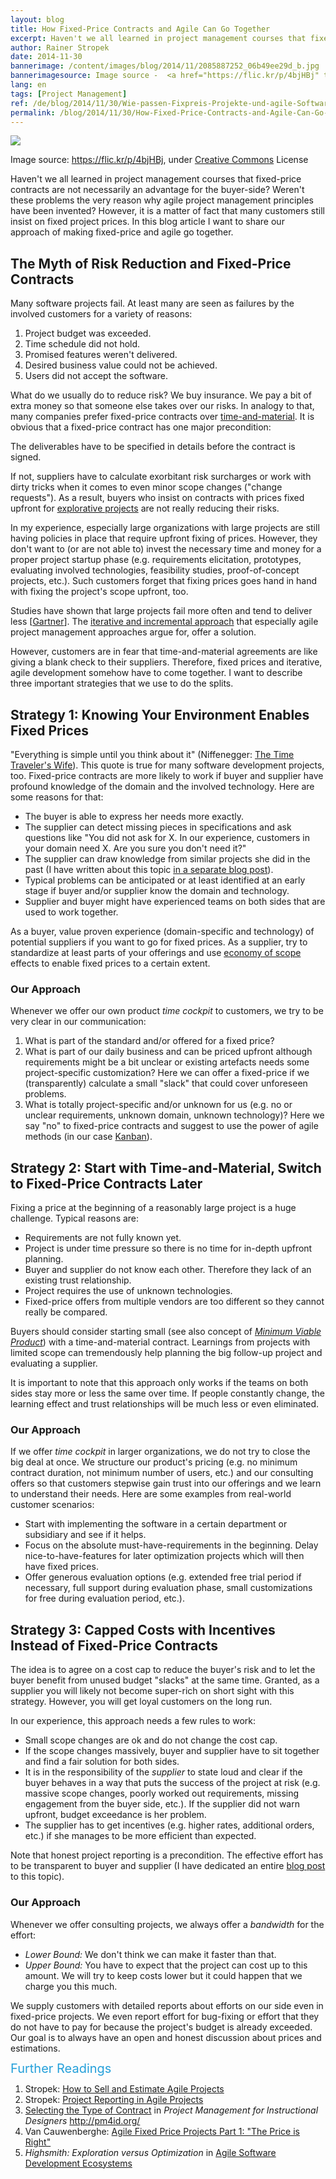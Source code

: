 ```yaml
---
layout: blog
title: How Fixed-Price Contracts and Agile Can Go Together
excerpt: Haven't we all learned in project management courses that fixed-price contracts are not necessarily an advantage for the buyer-side? Weren't these problems the very reason why agile project management principles have been invented? However, it is a matter of fact that many customers still insist on fixed project prices. In this blog article I want to share our approach of making fixed-price and agile go together.
author: Rainer Stropek
date: 2014-11-30
bannerimage: /content/images/blog/2014/11/2085887252_06b49ee29d_b.jpg
bannerimagesource: Image source -  <a href="https://flic.kr/p/4bjHBj" target="_blank">https://flic.kr/p/4bjHBj</a>, <a href="https://creativecommons.org/licenses/by-nc-nd/2.0/" target="_blank">Creative Commons</a> License
lang: en
tags: [Project Management]
ref: /de/blog/2014/11/30/Wie-passen-Fixpreis-Projekte-und-agile-Softwareentwicklung-zusammen
permalink: /blog/2014/11/30/How-Fixed-Price-Contracts-and-Agile-Can-Go-Together
---
```


<p>
  <img src="{{site.baseurl}}/content/images/blog/2014/11/2085887252_06b49ee29d_b.jpg" />
</p><p class="imageCaption">Image source: <a href="https://flic.kr/p/4bjHBj" target="_blank">https://flic.kr/p/4bjHBj</a>, under <a href="https://creativecommons.org/licenses/by-nc-nd/2.0/" target="_blank">Creative Commons</a> License</p><p>Haven't we all learned in project management courses that fixed-price contracts are not necessarily an advantage for the buyer-side? Weren't these problems the very reason why agile project management principles have been invented? However, it is a matter of fact that many customers still insist on fixed project prices. In this blog article I want to share our approach of making fixed-price and agile go together.</p><h2>The Myth of Risk Reduction and Fixed-Price Contracts</h2><p>Many software projects fail. At least many are seen as failures by the involved customers for a variety of reasons:</p><ol>
  <li>Project budget was exceeded.</li>
  <li>Time schedule did not hold.</li>
  <li>Promised features weren't delivered.</li>
  <li>Desired business value could not be achieved.</li>
  <li>Users did not accept the software.</li>
</ol><p>What do we usually do to reduce risk? We buy insurance. We pay a bit of extra money so that someone else takes over our risks. In analogy to that, many companies prefer fixed-price contracts over <a href="http://en.wikipedia.org/wiki/Time_and_materials" target="_blank">time-and-material</a>. It is obvious that a fixed-price contract has one major precondition:</p><p class="showcase">The deliverables have to be specified in details before the contract is signed.</p><p>If not, suppliers have to calculate exorbitant risk surcharges or work with dirty tricks when it comes to even minor scope changes ("change requests"). As a result, buyers who insist on contracts with prices fixed upfront for <a href="http://en.wikipedia.org/wiki/Exploratory_research">explorative projects</a> are not really reducing their risks.</p><p>In my experience, especially large organizations with large projects are still having policies in place that require upfront fixing of prices. However, they don't want to (or are not able to) invest the necessary time and money for a proper project startup phase (e.g. requirements elicitation, prototypes, evaluating involved technologies, feasibility studies, proof-of-concept projects, etc.). Such customers forget that fixing prices goes hand in hand with fixing the project's scope upfront, too.</p><p class="showcase">Studies have shown that large projects fail more often and tend to deliver less [<a href="http://blogs.gartner.com/mark_mcdonald/2012/10/29/mckinsey-report-highlights-failure-of-large-projects-why-it-is-better-to-be-small-particularly-in-it/" target="_blank">Gartner</a>]. The <a href="http://en.wikipedia.org/wiki/Iterative_and_incremental_development" target="_blank">iterative and incremental approach</a> that especially agile project management approaches argue for, offer a solution.</p><p>However, customers are in fear that time-and-material agreements are like giving a blank check to their suppliers. Therefore, fixed prices and iterative, agile development somehow have to come together. I want to describe three important strategies that we use to do the splits.</p><h2>Strategy 1: Knowing Your Environment Enables Fixed Prices</h2><p>"Everything is simple until you think about it" (Niffenegger: <a href="http://www.amazon.de/gp/product/0099464462/ref=as_li_tl?ie=UTF8&amp;camp=1638&amp;creative=19454&amp;creativeASIN=0099464462&amp;linkCode=as2&amp;tag=timecockpit-21&amp;linkId=F7ROIY5AO3NSNZW5" target="_blank">The Time Traveler's Wife</a>). This quote is true for many software development projects, too. Fixed-price contracts are more likely to work if buyer and supplier have profound knowledge of the domain and the involved technology. Here are some reasons for that:</p><ul>
  <li>The buyer is able to express her needs more exactly.</li>
  <li>The supplier can detect missing pieces in specifications and ask questions like "You did not ask for X. In our experience, customers in your domain need X. Are you sure you don't need it?"</li>
  <li>The supplier can draw knowledge from similar projects she did in the past (I have written about this topic <a href="http://www.timecockpit.com/blog/2013/06/25/Six-Reasons-for-Time-Tracking-in-Agile-Projects" target="_blank">in a separate blog post</a>).</li>
  <li>Typical problems can be anticipated or at least identified at an early stage if buyer and/or supplier know the domain and technology.</li>
  <li>Supplier and buyer might have experienced teams on both sides that are used to work together.</li>
</ul><p class="showcase">As a buyer, value proven experience (domain-specific and technology) of potential suppliers if you want to go for fixed prices. As a supplier, try to standardize at least parts of your offerings and use <a href="http://en.wikipedia.org/wiki/Economies_of_scope" target="_blank">economy of scope</a> effects to enable fixed prices to a certain extent.</p><h3>Our Approach</h3><p>Whenever we offer our own product <em>time cockpit</em> to customers, we try to be very clear in our communication:</p><ol>
  <li>What is part of the standard and/or offered for a fixed price?</li>
  <li>What is part of our daily business and can be priced upfront although requirements might be a bit unclear or existing artefacts needs some project-specific customization? Here we can offer a fixed-price if we (transparently) calculate a small "slack" that could cover unforeseen problems.</li>
  <li>What is totally project-specific and/or unknown for us (e.g. no or unclear requirements, unknown domain, unknown technology)? Here we say "no" to fixed-price contracts and suggest to use the power of agile methods (in our case <a href="http://en.wikipedia.org/wiki/Kanban_(development)" target="_blank">Kanban</a>).</li>
</ol><h2>Strategy 2: Start with Time-and-Material, Switch to Fixed-Price Contracts Later</h2><p>Fixing a price at the beginning of a reasonably large project is a huge challenge. Typical reasons are:</p><ul>
  <li>Requirements are not fully known yet.</li>
  <li>Project is under time pressure so there is no time for in-depth upfront planning.</li>
  <li>Buyer and supplier do not know each other. Therefore they lack of an existing trust relationship.</li>
  <li>Project requires the use of unknown technologies.</li>
  <li>Fixed-price offers from multiple vendors are too different so they cannot really be compared.</li>
</ul><p class="showcase">Buyers should consider starting small (see also concept of <em><a href="http://en.wikipedia.org/wiki/Minimum_viable_product" target="_blank">Minimum Viable Product</a></em>) with a time-and-material contract. Learnings from projects with limited scope can tremendously help planning the big follow-up project and evaluating a supplier.</p><p>It is important to note that this approach only works if the teams on both sides stay more or less the same over time. If people constantly change, the learning effect and trust relationships will be much less or even eliminated.</p><h3>Our Approach</h3><p>If we offer <em>time cockpit</em> in larger organizations, we do not try to close the big deal at once. We structure our product's pricing (e.g. no minimum contract duration, not minimum number of users, etc.) and our consulting offers so that customers stepwise gain trust into our offerings and we learn to understand their needs. Here are some examples from real-world customer scenarios:</p><ul>
  <li>Start with implementing the software in a certain department or subsidiary and see if it helps.</li>
  <li>Focus on the absolute must-have-requirements in the beginning. Delay nice-to-have-features for later optimization projects which will then have fixed prices.</li>
  <li>Offer generous evaluation options (e.g. extended free trial period if necessary, full support during evaluation phase, small customizations for free during evaluation period, etc.).</li>
</ul><h2>Strategy 3: Capped Costs with Incentives Instead of Fixed-Price Contracts</h2><p>The idea is to agree on a cost cap to reduce the buyer's risk and to let the buyer benefit from unused budget "slacks" at the same time. Granted, as a supplier you will likely not become super-rich on short sight with this strategy. However, you will get loyal customers on the long run.</p><p>In our experience, this approach needs a few rules to work:</p><ul>
  <li>Small scope changes are ok and do not change the cost cap.</li>
  <li>If the scope changes massively, buyer and supplier have to sit together and find a fair solution for both sides.</li>
  <li>It is in the responsibility of the <em>supplier</em> to state loud and clear if the buyer behaves in a way that puts the success of the project at risk (e.g. massive scope changes, poorly worked out requirements, missing engagement from the buyer side, etc.). If the supplier did not warn upfront, budget <span lang="EN-US">exceedance</span> is her problem.</li>
  <li>The supplier has to get incentives (e.g. higher rates, additional orders, etc.) if she manages to be more efficient than expected.</li>
</ul><p class="showcase">Note that honest project reporting is a precondition. The effective effort has to be transparent to buyer and supplier (I have dedicated an entire <a href="http://www.timecockpit.com/blog/2013/08/30/Project-Reporting-in-Agile-Projects" target="_blank">blog post</a> to this topic).</p><h3>Our Approach</h3><p>Whenever we offer consulting projects, we always offer a <em>bandwidth</em> for the effort:</p><ul>
  <li>
    <em>Lower Bound:</em> We don't think we can make it faster than that.</li>
  <li>
    <em>Upper Bound:</em> You have to expect that the project can cost up to this amount. We will try to keep costs lower but it could happen that we charge you this much.</li>
</ul><p>We supply customers with detailed reports about efforts on our side even in fixed-price projects. We even report effort for bug-fixing or effort that they do not have to pay for because the project's budget is already exceeded. Our goal is to always have an open and honest discussion about prices and estimations.</p><p>
  <span style="color: rgb(37, 160, 218); font-size: 20px; line-height: 20px;">Further Readings</span>
  <br />
</p><ol>
  <li>Stropek: <a href="http://www.timecockpit.com/blog/2013/10/15/NRWConf-2013---How-to-Sell-and-Estimate-Agile-Projects" target="_blank">How to Sell and Estimate Agile Projects</a></li>
  <li>Stropek: <a href="http://www.timecockpit.com/blog/2013/08/30/Project-Reporting-in-Agile-Projects" target="_blank">Project Reporting in Agile Projects</a></li>
  <li>
    <a href="http://pm4id.org/9/5/" target="_blank">Selecting the Type of Contract</a> in <em>Project Management for Instructional Designers</em> <a href="http://pm4id.org/">http://pm4id.org/</a><a href="http://pm4id.org/" target="_blank"></a></li>
  <li>Van Cauwenberghe: <a href="http://www.nayima.be/html/fixedpriceprojects.pdf" target="_blank">Agile Fixed Price Projects Part 1: "The Price is Right"</a></li>
  <li>
    <em>Highsmith: Exploration versus Optimization</em> in <a href="http://www.amazon.de/gp/product/0201760436/ref=as_li_tl?ie=UTF8&amp;camp=1638&amp;creative=19454&amp;creativeASIN=0201760436&amp;linkCode=as2&amp;tag=timecockpit-21&amp;linkId=OECD462XSHIKS36R" target="_blank">Agile Software Development Ecosystems</a></li>
</ol>